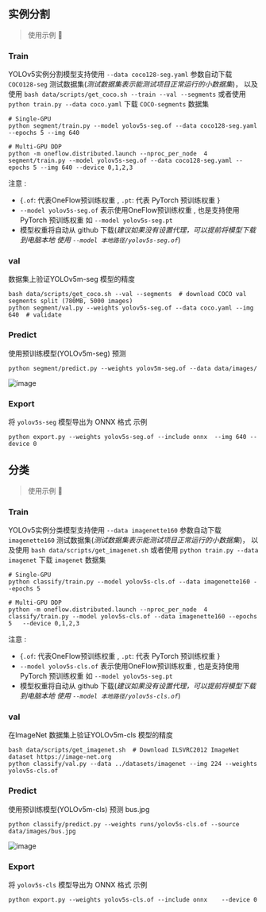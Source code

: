 ## 实例分割 
> 使用示例 🚀
### Train 
YOLOv5实例分割模型支持使用 `--data coco128-seg.yaml`  参数自动下载 `COCO128-seg` 测试数据集(*测试数据集表示能测试项目正常运行的小数据集*)， 以及使用 `bash data/scripts/get_coco.sh --train --val --segments`  或者使用  `python train.py --data coco.yaml`  下载 `COCO-segments` 数据集

```shell
# Single-GPU
python segment/train.py --model yolov5s-seg.of --data coco128-seg.yaml --epochs 5 --img 640

# Multi-GPU DDP
python -m oneflow.distributed.launch --nproc_per_node  4  segment/train.py --model yolov5s-seg.of --data coco128-seg.yaml --epochs 5 --img 640 --device 0,1,2,3
```

注意 :
- {`.of`: 代表OneFlow预训练权重 , `.pt`: 代表 PyTorch 预训练权重 }
- `--model yolov5s-seg.of`  表示使用OneFlow预训练权重 , 也是支持使用 PyTorch 预训练权重 如 `--model yolov5s-seg.pt`
- 模型权重将自动从 github 下载(*建议如果没有设置代理，可以提前将模型下载到电脑本地 使用 `--model 本地路径/yolov5s-seg.of`*)

### val 

数据集上验证YOLOv5m-seg 模型的精度

```shell 
bash data/scripts/get_coco.sh --val --segments  # download COCO val segments split (780MB, 5000 images)
python segment/val.py --weights yolov5s-seg.of --data coco.yaml --img 640  # validate
```

### Predict 

使用预训练模型(YOLOv5m-seg) 预测 

```shell
python segment/predict.py --weights yolov5m-seg.of --data data/images/
```

![image](https://user-images.githubusercontent.com/118866310/223043320-ba3599d9-a3a4-4590-af98-65da1e3f228c.png)

### Export

将 `yolov5s-seg` 模型导出为 ONNX 格式 示例
```shell
python export.py --weights yolov5s-seg.of --include onnx  --img 640 --device 0
```

## 分类
> 使用示例 🚀
### Train 
YOLOv5实例分类模型支持使用 `--data imagenette160`  参数自动下载 `imagenette160` 测试数据集(*测试数据集表示能测试项目正常运行的小数据集*)， 以及使用 `bash data/scripts/get_imagenet.sh`  或者使用  `python train.py --data imagenet`  下载 `imagenet` 数据集

```shell
# Single-GPU
python classify/train.py --model yolov5s-cls.of --data imagenette160 --epochs 5  

# Multi-GPU DDP
python -m oneflow.distributed.launch --nproc_per_node  4  classify/train.py --model yolov5s-cls.of --data imagenette160 --epochs 5   --device 0,1,2,3
```

注意 :
- {`.of`: 代表OneFlow预训练权重 , `.pt`: 代表 PyTorch 预训练权重 }
- `--model yolov5s-cls.of`  表示使用OneFlow预训练权重 , 也是支持使用 PyTorch 预训练权重 如 `--model yolov5s-seg.pt`
- 模型权重将自动从 github 下载(*建议如果没有设置代理，可以提前将模型下载到电脑本地 使用 `--model 本地路径/yolov5s-cls.of`*)

### val 

在ImageNet 数据集上验证YOLOv5m-cls 模型的精度

```shell 
bash data/scripts/get_imagenet.sh  # Download ILSVRC2012 ImageNet dataset https://image-net.org
python classify/val.py --data ../datasets/imagenet --img 224 --weights yolov5s-cls.of
```

### Predict 

使用预训练模型(YOLOv5m-cls) 预测 bus.jpg 

```shell
python classify/predict.py --weights runs/yolov5s-cls.of --source data/images/bus.jpg 
```
![image](https://user-images.githubusercontent.com/118866310/223079567-f9fadd7c-6e76-4f3d-ba2d-a1484e1e5d20.png)

### Export

将 `yolov5s-cls` 模型导出为 ONNX 格式 示例
```shell
python export.py --weights yolov5s-cls.of --include onnx    --device 0
```

